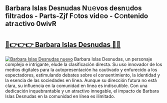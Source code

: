 ## Barbara Islas Desnudas N𝚞𝚎vos desn𝚞dos filtr𝚊dos - Parts-Zjf F𝚘tos vid𝚎o - C𝚘ntenido atr𝚊ctivo 0wivR

# <h2><a href="http://mb16v7o.tromn.icu/?c=Barbara+Islas+Desnudas">🔗👉👉👉 Barbara Islas Desnudas 🔗🔗</a></h2>

[![Barbara Islas Desnudas nuevo](https://i.imgur.com/pEAQMta.gif)](http://mb16v7o.tromn.icu/?c=Barbara+Islas+Desnudas)
Barbara Islas Desnudas, un personaje complejo e intrigante, elude la clasificación directa. Su uso innovador de los medios digitales para la autopresentación ha cautivado y enfurecido a los espectadores, estimulando debates sobre el consentimiento, la identidad y la esencia de las sociedades en línea. Aunque su dirección futura no está clara, su influencia en la comunidad en línea es indiscutible. Con una dedicación inquebrantable y un atractivo innegable, el impacto de Barbara Islas Desnudas en la comunidad en línea es ilimitado.
